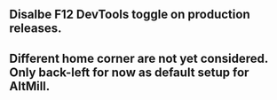 ## Disalbe F12 DevTools toggle on production releases.

## Different home corner are not yet considered. Only back-left for now as default setup for AltMill.